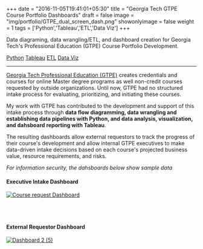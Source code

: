 +++
date = "2016-11-05T19:41:01+05:30"
title = "Georgia Tech GTPE Course Portfolio Dashboards"
draft = false
image = "img/portfolio/GTPE_dual_screen_dash.png"
showonlyimage = false
weight = 1
tags = ['Python','Tableau','ETL','Data Viz']
+++

Data diagraming, data wrangling/ETL, and dashboard creation for Georgia Tech's Professional Education (GTPE) Course Portfolio Development.

<div class=Tags>
<span><a href="/tags/python/">Python</a></span>
<span><a href="/tags/tableau/">Tableau</a></span>
<span><a href="/tags/etl/">ETL</a></span>
<span><a href="/tags/data-viz/">Data Viz</a></span>
</div>
<!--more-->
<hr>

[Georgia Tech Professional Education (GTPE)](https://pe.gatech.edu/) creates credentials and courses for online Master degree programs as well non-credit courses requested by outside organizations. Until now, GTPE had no structured intake process for evaluating, prioritizing, and initiating these courses. 

My work with GTPE has contributed to the development and support of this intake process through **data flow diagramming, data wrangling and establishing data pipelines with Python, and data analysis, visualization, and dahsboard reporting with Tableau**. 

The resulting dashboards allow external requestors to track the progress of their course's development and allow internal GTPE executives to make data-driven intake decisions based on each course's projected business value, resource requirements, and risks. 

*For information security, the dahsboards below show sample data*

#### Executive Intake Dashboard

<div class='tableauPlaceholder' id='viz1661534822370' style='position: relative'><noscript><a href='#'><img alt='Course request Dashboard ' src='https:&#47;&#47;public.tableau.com&#47;static&#47;images&#47;GT&#47;GTPE-CourseRequestSummary&#47;CourserequestDashboard&#47;1_rss.png' style='border: none' /></a></noscript><object class='tableauViz'  style='display:none;'><param name='host_url' value='https%3A%2F%2Fpublic.tableau.com%2F' /> <param name='embed_code_version' value='3' /> <param name='site_root' value='' /><param name='name' value='GTPE-CourseRequestSummary&#47;CourserequestDashboard' /><param name='tabs' value='no' /><param name='toolbar' value='yes' /><param name='static_image' value='https:&#47;&#47;public.tableau.com&#47;static&#47;images&#47;GT&#47;GTPE-CourseRequestSummary&#47;CourserequestDashboard&#47;1.png' /> <param name='animate_transition' value='yes' /><param name='display_static_image' value='yes' /><param name='display_spinner' value='yes' /><param name='display_overlay' value='yes' /><param name='display_count' value='yes' /><param name='language' value='en-US' /></object></div>                <script type='text/javascript'>                    var divElement = document.getElementById('viz1661534822370');                    var vizElement = divElement.getElementsByTagName('object')[0];                    if ( divElement.offsetWidth > 800 ) { vizElement.style.width='1000px';vizElement.style.height='927px';} else if ( divElement.offsetWidth > 500 ) { vizElement.style.width='1000px';vizElement.style.height='927px';} else { vizElement.style.width='100%';vizElement.style.height='4727px';}                     var scriptElement = document.createElement('script');                    scriptElement.src = 'https://public.tableau.com/javascripts/api/viz_v1.js';                    vizElement.parentNode.insertBefore(scriptElement, vizElement);                </script>


<br></br>
#### External Requestor Dashboard

<div class='tableauPlaceholder' id='viz1661807736853' style='position: relative'><noscript><a href='#'><img alt='Dashboard 2 (5) ' src='https:&#47;&#47;public.tableau.com&#47;static&#47;images&#47;GT&#47;GTPECourseDevelopment&#47;Dashboard25&#47;1_rss.png' style='border: none' /></a></noscript><object class='tableauViz'  style='display:none;'><param name='host_url' value='https%3A%2F%2Fpublic.tableau.com%2F' /> <param name='embed_code_version' value='3' /> <param name='site_root' value='' /><param name='name' value='GTPECourseDevelopment&#47;Dashboard25' /><param name='tabs' value='no' /><param name='toolbar' value='yes' /><param name='static_image' value='https:&#47;&#47;public.tableau.com&#47;static&#47;images&#47;GT&#47;GTPECourseDevelopment&#47;Dashboard25&#47;1.png' /> <param name='animate_transition' value='yes' /><param name='display_static_image' value='yes' /><param name='display_spinner' value='yes' /><param name='display_overlay' value='yes' /><param name='display_count' value='yes' /><param name='language' value='en-US' /></object></div>                <script type='text/javascript'>                    var divElement = document.getElementById('viz1661807736853');                    var vizElement = divElement.getElementsByTagName('object')[0];                    if ( divElement.offsetWidth > 800 ) { vizElement.style.width='1000px';vizElement.style.height='1027px';} else if ( divElement.offsetWidth > 500 ) { vizElement.style.width='1000px';vizElement.style.height='1027px';} else { vizElement.style.width='100%';vizElement.style.height='5027px';}                     var scriptElement = document.createElement('script');                    scriptElement.src = 'https://public.tableau.com/javascripts/api/viz_v1.js';                    vizElement.parentNode.insertBefore(scriptElement, vizElement);                </script>
